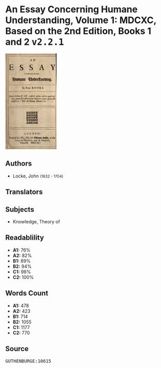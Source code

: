 # An Essay Concerning Humane Understanding, Volume 1: MDCXC, Based on the 2nd Edition, Books 1 and 2 <kbd>v2.2.1</kbd>

![](./cover.medium.jpg "")

## Authors


 - Locke, John <small>(1632 - 1704)</small>

## Translators



## Subjects


 - Knowledge, Theory of

## Readablility


 - **A1:** 76%
 - **A2:** 82%
 - **B1:** 89%
 - **B2:** 94%
 - **C1:** 98%
 - **C2:** 100%

## Words Count


 - **A1:** 478
 - **A2:** 423
 - **B1:** 714
 - **B2:** 1055
 - **C1:** 1177
 - **C2:** 770

## Source


<kbd>GUTHENBURGE:10615</kbd>
